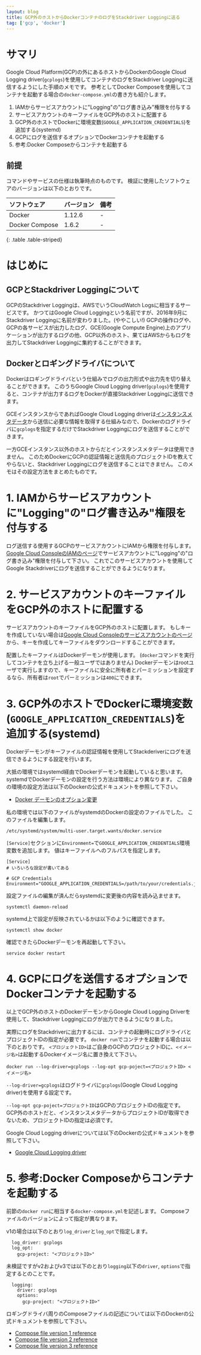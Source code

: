 ```yaml
---
layout: blog
title: GCP外のホストからDockerコンテナのログをStackdriver Loggingに送る
tag: ['gcp', 'docker']
---
```


# サマリ

Google Cloud Platform(GCP)の外にあるホストからDockerのGoogle Cloud Logging driver(`gcplogs`)を使用してコンテナのログをStackdriver Loggingに送信するようにした手順のメモです。
参考としてDocker Composeを使用してコンテナを起動する場合の`docker-compose.yml`の書き方も紹介します。

1. IAMからサービスアカウントに"Logging"の"ログ書き込み"権限を付与する
2. サービスアカウントのキーファイルをGCP外のホストに配置する
3. GCP外のホストでDockerに環境変数(`GOOGLE_APPLICATION_CREDENTIALS`)を追加する(systemd)
4. GCPにログを送信するオプションでDockerコンテナを起動する
5. 参考:Docker Composeからコンテナを起動する

## 前提

コマンドやサービスの仕様は執筆時点のものです。
検証に使用したソフトウェアのバージョンは以下のとおりです。

|ソフトウェア    |バージョン    |備考                                                   |
|:-              |:-            |:-                                                     |
|Docker          |1.12.6        |-                                                      |
|Docker Compose  |1.6.2         |-                                                      |
{: .table .table-striped}

# はじめに

## GCPとStackdriver Loggingについて

GCPのStackdriver Loggingは、AWSでいうCloudWatch Logsに相当するサービスです。
かつてはGoogle Cloud Loggingという名前ですが、2016年9月にStackdriver Loggingに名前が変わりました。(ややこしい!)
GCPの操作ログや、GCPの各サービスが出力したログ、GCE(Google Compute Engine)上のアプリケーションが出力するログの他、GCP以外のホスト、果てはAWSからもログを出力してStackdriver Loggingに集約することができます。

## Dockerとロギングドライバについて

Dockerはロギングドライバという仕組みでログの出力形式や出力先を切り替えることができます。
このうちGoogle Cloud Logging driver(`gcplogs`)を使用すると、コンテナが出力するログをDockerが直接Stackdriver Loggingに送信できます。

GCEインスタンスからであればGoogle Cloud Logging driverは[インスタンスメタデータ](https://cloud.google.com/compute/docs/storing-retrieving-metadata)から送信に必要な情報を取得する仕組みなので、Dockerのログドライバに`gcplogs`を指定するだけでStackdriver Loggingにログを送信することができます。

一方GCEインスタンス以外のホストからだとインスタンスメタデータは使用できません。
このためDockerにGCPの認証情報と送信先のプロジェクトIDを教えてやらないと、Stackdriver Loggingにログを送信することはできません。
このメモはその設定方法をまとめたものです。

# 1. IAMからサービスアカウントに"Logging"の"ログ書き込み"権限を付与する

ログ送信する使用するGCPのサービスアカウントにIAMから権限を付与します。
[Google Cloud ConsoleのIAMのページ](https://console.cloud.google.com/iam-admin/iam)でサービスアカウントに"Logging"の"ログ書き込み"権限を付与して下さい。
これでこのサービスアカウントを使用してGoogle Stackdriverにログを送信することができるようになります。

# 2. サービスアカウントのキーファイルをGCP外のホストに配置する

サービスアカウントのキーファイルをGCP外のホストに配置します。
もしキーを作成していない場合は[Google Cloud Consoleのサービスアカウントのページ](https://console.cloud.google.com/iam-admin/serviceaccounts)から、キーを作成してキーファイルをダウンロードすることができます。

配置したキーファイルはDockerデーモンが使用します。
(`docker`コマンドを実行してコンテナを立ち上げる一般ユーザではありません)
Dockerデーモンはrootユーザで実行しますので、キーファイルに安全に所有者とパーミッションを設定するなら、所有者は`root`でパーミッションは`400`にできます。

# 3. GCP外のホストでDockerに環境変数(`GOOGLE_APPLICATION_CREDENTIALS`)を追加する(systemd)

Dockerデーモンがキーファイルの認証情報を使用してStackderiverにログを送信できるようにする設定を行います。

大抵の環境ではsystemd経由でDockerデーモンを起動していると思います。
systemdでDockerデーモンの設定を行う方法は環境により異なります。
ご自身の環境の設定方法は以下のDockerの公式ドキュメントを参照して下さい。

* [Docker デーモンのオプション変更](http://docs.docker.jp/engine/admin/systemd.html#custom-docker-daemon-options)

私の環境では以下のファイルがsystemdのDockerの設定のファイルでした。
このファイルを編集します。

```
/etc/systemd/system/multi-user.target.wants/docker.service
```

`[Service]`セクションに`Environment=`で`GOOGLE_APPLICATION_CREDENTIALS`環境変数を追加します。
値はキーファイルへのフルパスを指定します。

```
[Service]
# いろいろな設定が書いてある

# GCP Credentials
Environment="GOOGLE_APPLICATION_CREDENTIALS=/path/to/your/credentials.json"
```

設定ファイルの編集が済んだらsystemdに変更後の内容を読み込ませます。

```
systemctl daemon-reload
```

systemd上で設定が反映されているかは以下のように確認できます。

```
systemctl show docker
```

確認できたらDockerデーモンを再起動して下さい。

```
service docker restart
```

# 4. GCPにログを送信するオプションでDockerコンテナを起動する 

以上でGCP外のホストのDockerデーモンからGoogle Cloud Logging Driverを使用して、Stackdriver Loggingにログが出力できるようになりました。

実際にログをStackdriverに出力するには、コンテナの起動時にログドライバとプロジェクトIDの指定が必要です。
`docker run`でコンテナを起動する場合は以下のとおりです。
`<プロジェクトID>`はご自身のGCPのプロジェクトIDに、`<イメージ名>`は起動するDockerイメージ名に置き換えて下さい。

```
docker run --log-driver=gcplogs --log-opt gcp-poject=<プロジェクトID> <イメージ名>
```

`--log-driver=gcplogs`はログドライバに`gcplogs`(Google Cloud Logging driver)を使用する設定です。

`--log-opt gcp-poject=プロジェクトID`はGCPのプロジェクトIDの指定です。
GCP外のホストだと、インスタンスメタデータからプロジェクトIDが取得できないため、プロジェクトIDの指定は必須です。

Google Cloud Logging driverについては以下のDockerの公式ドキュメントを参照して下さい。

* [Google Cloud Logging driver](https://docs.docker.com/engine/admin/logging/gcplogs/)

# 5. 参考:Docker Composeからコンテナを起動する

前節の`docker run`に相当する`docker-compose.yml`を記述します。
Composeファイルのバージョンによって指定が異なります。

v1の場合は以下のとおり`log_driver`と`log_opt`で指定します。

```
  log_driver: gcplogs
  log_opt:
    gcp-project: "<プロジェクトID>"
```

未検証ですがv2およびv3では以下のとおり`logging`以下の`driver`, `options`で指定するとのことです。

```
  logging:
    driver: gcplogs
    options:
      gcp-project: "<プロジェクトID>"
```

ロギングドライバ周りのComposeファイルの記述については以下のDockerの公式ドキュメントを参照して下さい。

* [Compose file version 1 reference](https://docs.docker.com/compose/compose-file/compose-file-v1/#logdriver)
* [Compose file version 2 reference](https://docs.docker.com/compose/compose-file/compose-file-v2/#logging)
* [Compose file version 3 reference](https://docs.docker.com/compose/compose-file/#logging)
